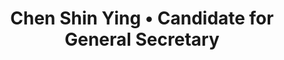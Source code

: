 ---
title: 'Chen Shin Ying • Candidate for General Secretary'
id: chenshinying
name: 'Chen Shin Ying'
position: General Secretary
video_length: '1:04'
youtube: n3A6LlV5rw0
biography: >
    Hello! Good Day to all Sunwayians! My name is Chen Shin Ying Aka Cathy. I am born in Kuala Lumpur and staying in Cheras. I like watching movies, listening to songs and reading articles on the internet during my free time. 

    As a youngest child of 2 children in my family, I always consider myself as a Leadership and extrovert type of person. Why? Because back in primary school I was a class president and in the post of treasurer as well as secretary in 3 clubs. 

    In college, I was the leader for most of my group assignments. I like to take up the initiative as the role of being a leader in not just academically. For instance, I was a former Team Leader of Food Bank Charity Osiris Kechara. The reason I joined is because volunteering is a great way to give back the community as well as an empowerment to young adults.  I think it should be emphasized and encouraged to the students. Which I think Sunway has an excellent platform to offered for the students to gain these amazing experiences from. 

    Lastly, ever since I got into Sunway, it has changed me tremendously from participating in many competitions and challenges such as HSBC case competition and that is how I got out of my comfort zone. As it has given me an opportunity to show what I am capable of and sharpen my skills at the same time. 

    My motto is Work hard while live life to the fullest!


experiences:
    - title: Delegate
      subtitle: AIESEC:Youth Speak Forum
      yaer: 2017
    - title: Participant
      subtitle: TEDxYouthKL:What Now
      year: 2017
    - title: 5th Team Winner
      subtitle: National Young Economists Summit
      year: 2017
    - title: Participant
      subtitle: Financial Planning Convention
      year: 2016
    - title: Leader
      subtitle: Food Bank Charity Osiris Kechara
      year: 2016
    - title: Delegate
      subtitle: Youth Economic Forum
      year: 2016
      
manifestos:
  - title: Build Nap room and implement Energy Pods in the campus
    content: With this, students can nap in privacy. As well as to provide students to get energized from power naps before/after going to the next class/activities. The benefits are so student will not doze off in the class making them more focus to study and learn more effectively.

  - title: Implement Rotary Parking Machine/System in Sunway University Parking Lot and or around the campus
    content: This is to conserve spaces to create more spaces for students as well as staffs’ cars to park. With this implemented, the chances of double parking will be reduced and less hassle to look for parking.
    
  - title: Ensure proper records of the Student Council’s operations are recorded and maintained
    

others:
    - 1
    - 2
    - 3
    - 4

---